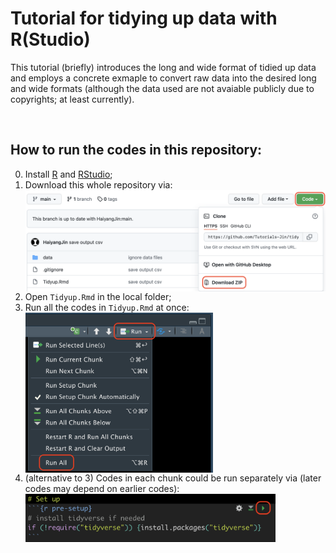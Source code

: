 # Tutorial for tidying up data with R(Studio)

This tutorial (briefly) introduces the long and wide format of tidied up data and employs a concrete exmaple to convert raw data into the desired long and wide formats (although the data used are not avaiable publicly due to copyrights; at least currently).

<br>

## How to run the codes in this repository:  

0. Install [R](https://www.r-project.org) and [RStudio](https://www.rstudio.com);
1. Download this whole repository via:  
    <img src="img/download.png" width="500" style="vertical-align:middle">
2. Open `Tidyup.Rmd` in the local folder;
3. Run all the codes in `Tidyup.Rmd` at once:  
   <img src="img/runall.png" width="300" style="vertical-align:middle">  
4. (alternative to 3) Codes in each chunk could be run separately via (later codes may depend on earlier codes):  
   <img src="img/runone.png" width="400" style="vertical-align:middle">  
